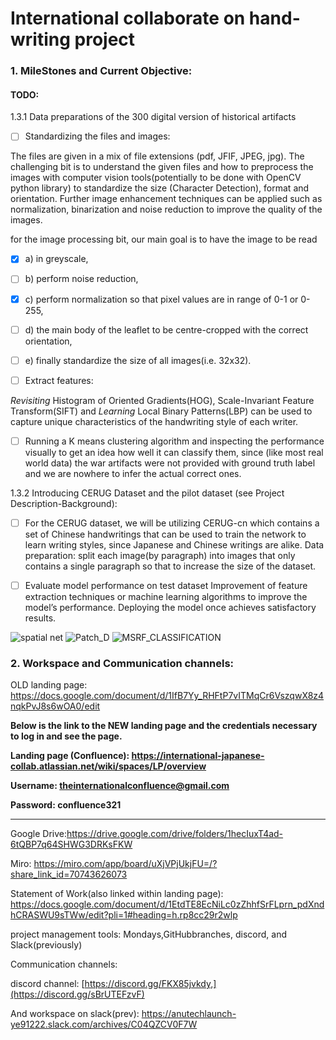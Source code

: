 # International collaborate on hand-writing project





### 1. MileStones and Current Objective:

#### TODO: 

1.3.1 Data preparations of the 300 digital version of historical artifacts

- [ ] Standardizing the files and images:

The files are given in a mix of file extensions (pdf, JFIF, JPEG, jpg). The challenging bit is to understand the given files and how to preprocess the images with computer vision tools(potentially to be done with OpenCV python library) to standardize the size (Character Detection), format and orientation. Further image enhancement techniques can be applied such as normalization, binarization and noise reduction to improve the quality of the images.

for the image processing bit, our main goal is to have the image to be read 
- [X] a) in greyscale, 
- [ ] b) perform noise reduction, 
- [X] c) perform normalization so that pixel values are in range of 0-1 or 0-255,
- [ ] d) the main body of the leaflet to be centre-cropped with the correct orientation,
- [ ] e) finally standardize the size of all images(i.e. 32x32).

- [ ] Extract features: 

*Revisiting* Histogram of Oriented Gradients(HOG), Scale-Invariant Feature Transform(SIFT) and *Learning* Local Binary Patterns(LBP) can be used to capture unique characteristics of the handwriting style of each writer.



- [ ] Running a K means clustering algorithm and inspecting the performance visually to get an idea how well it can classify them, since (like most real world data) the war artifacts were not provided with ground truth label and we are nowhere to infer the actual correct ones.

1.3.2 Introducing CERUG Dataset and the pilot dataset (see Project Description-Background):

- [ ] For the CERUG dataset, we will be utilizing CERUG-cn which contains a set of Chinese handwritings that can be used to train the network to learn writing styles, since Japanese and Chinese writings are alike.
Data preparation: split each image(by paragraph) into images that only contains a single paragraph so that to increase the size of the dataset.

- [ ] Evaluate model performance on test dataset
Improvement of feature extraction techniques or machine learning algorithms to improve the model’s performance.
Deploying the model once achieves satisfactory results.

![spatial net](https://gitlab.cecs.anu.edu.au/u7434576/japanese-handwriting-analysis/-/blob/main/spatial-net.jpeg)
![Patch_D](https://gitlab.cecs.anu.edu.au/u7434576/japanese-handwriting-analysis/-/blob/main/Patch_D.png)
![MSRF_CLASSIFICATION](https://gitlab.cecs.anu.edu.au/u7434576/japanese-handwriting-analysis/-/blob/main/MSRF_CLASSIFICATION.jpeg)

### 2. Workspace and Communication channels:

OLD landing page: https://docs.google.com/document/d/1IfB7Yy_RHFtP7vITMqCr6VszqwX8z4nqkPvJ8s6wOA0/edit

**Below is the link to the NEW landing page and the credentials necessary to log in and see the page.**

**Landing page (Confluence): https://international-japanese-collab.atlassian.net/wiki/spaces/LP/overview**

**Username: theinternationalconfluence@gmail.com**

**Password: confluence321**

-----------------
Google Drive:https://drive.google.com/drive/folders/1hecIuxT4ad-6tQBP7q64SHWG3DRKsFKW

Miro: https://miro.com/app/board/uXjVPjUkjFU=/?share_link_id=70743626073
 
Statement of Work(also linked within landing page): https://docs.google.com/document/d/1EtdTE8EcNiLc0zZhhfSrFLprn_pdXndhCRASWU9sTWw/edit?pli=1#heading=h.rp8cc29r2wlp
 
project management tools: Mondays,GitHubbranches, discord, and Slack(previously)
 
Communication channels: 

discord channel: [https://discord.gg/FKX85jvkdy,](https://discord.gg/sBrUTEFzvF) 


And workspace on slack(prev): https://anutechlaunch-ye91222.slack.com/archives/C04QZCV0F7W
